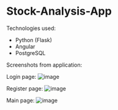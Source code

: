 # Stock-Analysis-App

Technologies used:
- Python (Flask)
- Angular 
- PostgreSQL



Screenshots from application:

Login page:
![image](https://user-images.githubusercontent.com/37671228/112662938-eda5c200-8e60-11eb-925e-8fa1a803070e.png)

Register page:
![image](https://user-images.githubusercontent.com/37671228/112663003-fd250b00-8e60-11eb-82b1-b55d1ffc259e.png)

Main page:
![image](https://user-images.githubusercontent.com/37671228/112663129-247bd800-8e61-11eb-9751-796d648ed2d3.png)
